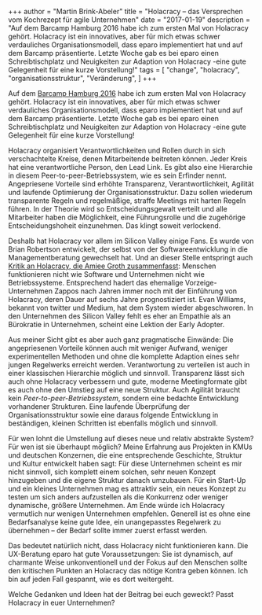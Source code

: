 +++
author = "Martin Brink-Abeler"
title = "Holacracy – das Versprechen vom Kochrezept für agile Unternehmen"
date = "2017-01-19"
description = "Auf dem Barcamp Hamburg 2016 habe ich zum ersten Mal von Holacracy gehört. Holacracy ist ein innovatives, aber für mich etwas schwer verdauliches Organisationsmodell, dass eparo implementiert hat und auf dem Barcamp präsentierte. Letzte Woche gab es bei eparo einen Schreibtischplatz und Neuigkeiten zur Adaption von Holacracy -eine gute Gelegenheit für eine kurze Vorstellung!"
tags = [
    "change", "holacracy", "organisationsstruktur", "Veränderung", 
]
+++

Auf dem [Barcamp Hamburg 2016](http://vernetztesarbeiten.de/2016/11/13/rueckschau-auf-das-barcamp-hamburg-2016/) habe ich zum ersten Mal von Holacracy gehört. Holacracy ist ein innovatives, aber für mich etwas schwer verdauliches Organisationsmodell, dass eparo implementiert hat und auf dem Barcamp präsentierte. Letzte Woche gab es bei eparo einen Schreibtischplatz und Neuigkeiten zur Adaption von Holacracy -eine gute Gelegenheit für eine kurze Vorstellung!
<!--more-->

Holacracy organisiert Verantwortlichkeiten und Rollen durch in sich verschachtelte Kreise, denen Mitarbeitende beitreten können. Jeder Kreis hat eine verantwortliche Person, den Lead Link. Es gibt also eine Hierarchie in diesem Peer-to-peer-Betriebssystem, wie es sein Erfinder nennt. Angepriesene Vorteile sind erhöhte Transparenz, Verantwortlichkeit, Agilität und laufende Optimierung der Organisationsstruktur. Dazu sollen wiederum transparente Regeln und regelmäßige, straffe Meetings mit harten Regeln führen. In der Theorie wird so Entscheidungsgewalt verteilt und alle Mitarbeiter haben die Möglichkeit, eine Führungsrolle und die zugehörige Entscheidungshoheit einzunehmen. Das klingt soweit verlockend.

Deshalb hat Holacracy vor allem im Silicon Valley einige Fans. Es wurde von Brian Robertson entwickelt, der selbst von der Softwareentwicklung in die Managementberatung gewechselt hat. Und an dieser Stelle entspringt auch [Kritik an Holacracy, die Amiee Groth zusammenfasst](https://qz.com/849980/zappos-is-struggling-with-holacracy-because-humans-arent-designed-to-operate-like-software/): Menschen funktionieren nicht wie Software und Unternehmen nicht wie Betriebssysteme. Entsprechend hadert das ehemalige Vorzeige-Unternehmen Zappos nach Jahren immer noch mit der Einführung von Holacracy, deren Dauer auf sechs Jahre prognostiziert ist. Evan Williams, bekannt von twitter und Medium, hat dem System wieder abgeschworen. In den Unternehmen des Silicon Valley fehlt es eher an Empathie als an Bürokratie in Unternehmen, scheint eine Lektion der Early Adopter.

Aus meiner Sicht gibt es aber auch ganz pragmatische Einwände: Die angepriesenen Vorteile können auch mit weniger Aufwand, weniger experimentellen Methoden und ohne die komplette Adaption eines sehr jungen Regelwerks erreicht werden. Verantwortung zu verteilen ist auch in einer klassischen Hierarchie möglich und sinnvoll. Transparenz lässt sich auch ohne Holacracy verbessern und gute, moderne Meetingformate gibt es auch ohne den Umstieg auf eine neue Struktur. Auch Agilität braucht kein *Peer-to-peer-Betriebssystem*, sondern eine bedachte Entwicklung vorhandener Strukturen. Eine laufende Überprüfung der Organisationsstruktur sowie eine daraus folgende Entwicklung in beständigen, kleinen Schritten ist ebenfalls möglich und sinnvoll.

Für wen lohnt die Umstellung auf dieses neue und relativ abstrakte System? Für wen ist sie überhaupt möglich? Meine Erfahrung aus Projekten in KMUs und deutschen Konzernen, die eine entsprechende Geschichte, Struktur und Kultur entwickelt haben sagt: Für diese Unternehmen scheint es mir nicht sinnvoll, sich komplett einem solchen, sehr neuen Konzept hinzugeben und die eigene Struktur danach umzubauen. Für ein Start-Up und ein kleines Unternehmen mag es attraktiv sein, ein neues Konzept zu testen um sich anders aufzustellen als die Konkurrenz oder weniger dynamische, größere Unternehmen. Am Ende würde ich Holacracy vermutlich nur wenigen Unternehmen empfehlen. Generell ist es ohne eine Bedarfsanalyse keine gute Idee, ein unangepasstes Regelwerk zu übernehmen – der Bedarf sollte immer zuerst erfasst werden.

Das bedeutet natürlich nicht, dass Holacracy nicht funktionieren kann. Die UX-Beratung eparo hat gute Voraussetzungen: Sie ist dynamisch, auf charmante Weise unkonventionell und der Fokus auf den Menschen sollte den kritischen Punkten an Holacracy das nötige Kontra geben können. Ich bin auf jeden Fall gespannt, wie es dort weitergeht.

Welche Gedanken und Ideen hat der Beitrag bei euch geweckt? Passt Holacracy in euer Unternehmen?
